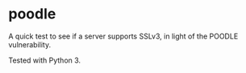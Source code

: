 poodle
======

A quick test to see if a server supports SSLv3, in light of the POODLE vulnerability.

Tested with Python 3.
